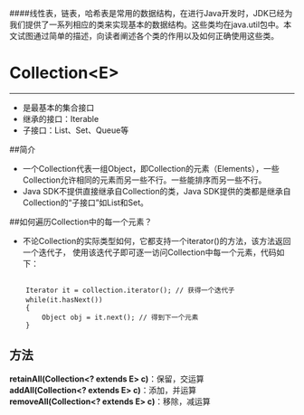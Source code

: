 
####线性表，链表，哈希表是常用的数据结构，在进行Java开发时，JDK已经为我们提供了一系列相应的类来实现基本的数据结构。这些类均在java.util包中。本文试图通过简单的描述，向读者阐述各个类的作用以及如何正确使用这些类。 

# Collection<E\><A NAME="Collection"> </a>
***
* 是最基本的集合接口
* 继承的接口：Iterable
* 子接口：List、Set、Queue等

##简介
* 一个Collection代表一组Object，即Collection的元素（Elements），一些Collection允许相同的元素而另一些不行。一些能排序而另一些不行。
* Java SDK不提供直接继承自Collection的类，Java SDK提供的类都是继承自Collection的“子接口”如List和Set。

##如何遍历Collection中的每一个元素？
* 不论Collection的实际类型如何，它都支持一个iterator()的方法，该方法返回一个迭代子，
使用该迭代子即可逐一访问Collection中每一个元素，代码如下：


```

	Iterator it = collection.iterator(); // 获得一个迭代子
    while(it.hasNext())　　
    {
        Object obj = it.next(); // 得到下一个元素
    }
```

## 方法

**retainAll(Collection<? extends E\> c)**：保留，交运算  
**addAll(Collection<? extends E\> c)**：添加，并运算  
**removeAll(Collection<? extends E\> c)**：移除，减运算  




